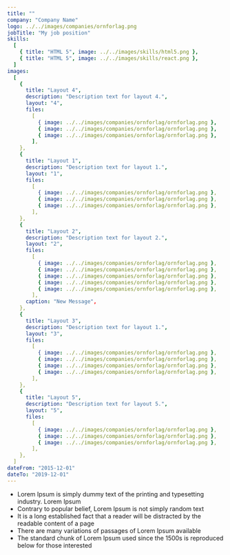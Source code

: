 ```yaml
---
title: ""
company: "Company Name"
logo: ../../images/companies/ornforlag.png
jobTitle: "My job position"
skills:
  [
    { title: "HTML 5", image: ../../images/skills/html5.png },
    { title: "HTML 5", image: ../../images/skills/react.png },
  ]
images:
  [
    {
      title: "Layout 4",
      description: "Description text for layout 4.",
      layout: "4",
      files:
        [
          { image: ../../images/companies/ornforlag/ornforlag.png },
          { image: ../../images/companies/ornforlag/ornforlag.png },
          { image: ../../images/companies/ornforlag/ornforlag.png },
        ],
    },
    {
      title: "Layout 1",
      description: "Description text for layout 1.",
      layout: "1",
      files:
        [
          { image: ../../images/companies/ornforlag/ornforlag.png },
          { image: ../../images/companies/ornforlag/ornforlag.png },
          { image: ../../images/companies/ornforlag/ornforlag.png },
        ],
    },
    {
      title: "Layout 2",
      description: "Description text for layout 2.",
      layout: "2",
      files:
        [
          { image: ../../images/companies/ornforlag/ornforlag.png },
          { image: ../../images/companies/ornforlag/ornforlag.png },
          { image: ../../images/companies/ornforlag/ornforlag.png },
          { image: ../../images/companies/ornforlag/ornforlag.png },
          { image: ../../images/companies/ornforlag/ornforlag.png },
        ],
      caption: "New Message",
    },
    {
      title: "Layout 3",
      description: "Description text for layout 1.",
      layout: "3",
      files:
        [
          { image: ../../images/companies/ornforlag/ornforlag.png },
          { image: ../../images/companies/ornforlag/ornforlag.png },
          { image: ../../images/companies/ornforlag/ornforlag.png },
          { image: ../../images/companies/ornforlag/ornforlag.png },
        ],
    },
    {
      title: "Layout 5",
      description: "Description text for layout 5.",
      layout: "5",
      files:
        [
          { image: ../../images/companies/ornforlag/ornforlag.png },
          { image: ../../images/companies/ornforlag/ornforlag.png },
          { image: ../../images/companies/ornforlag/ornforlag.png },
        ],
    },
  ]
dateFrom: "2015-12-01"
dateTo: "2019-12-01"
---
```


- Lorem Ipsum is simply dummy text of the printing and typesetting industry. Lorem Ipsum
- Contrary to popular belief, Lorem Ipsum is not simply random text
- It is a long established fact that a reader will be distracted by the readable content of a page
- There are many variations of passages of Lorem Ipsum available
- The standard chunk of Lorem Ipsum used since the 1500s is reproduced below for those interested
